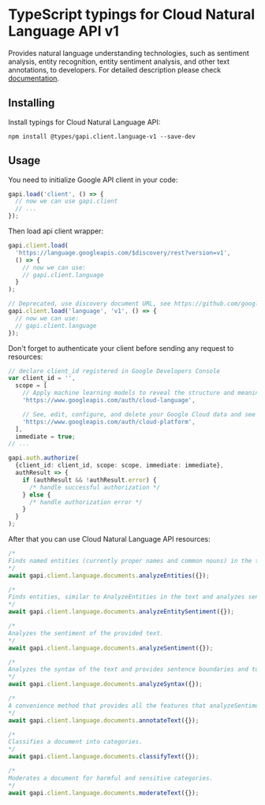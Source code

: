 # TypeScript typings for Cloud Natural Language API v1

Provides natural language understanding technologies, such as sentiment analysis, entity recognition, entity sentiment analysis, and other text annotations, to developers.
For detailed description please check [documentation](https://cloud.google.com/natural-language/).

## Installing

Install typings for Cloud Natural Language API:

```
npm install @types/gapi.client.language-v1 --save-dev
```

## Usage

You need to initialize Google API client in your code:

```typescript
gapi.load('client', () => {
  // now we can use gapi.client
  // ...
});
```

Then load api client wrapper:

```typescript
gapi.client.load(
  'https://language.googleapis.com/$discovery/rest?version=v1',
  () => {
    // now we can use:
    // gapi.client.language
  }
);
```

```typescript
// Deprecated, use discovery document URL, see https://github.com/google/google-api-javascript-client/blob/master/docs/reference.md#----gapiclientloadname----version----callback--
gapi.client.load('language', 'v1', () => {
  // now we can use:
  // gapi.client.language
});
```

Don't forget to authenticate your client before sending any request to resources:

```typescript
// declare client_id registered in Google Developers Console
var client_id = '',
  scope = [
    // Apply machine learning models to reveal the structure and meaning of text
    'https://www.googleapis.com/auth/cloud-language',

    // See, edit, configure, and delete your Google Cloud data and see the email address for your Google Account.
    'https://www.googleapis.com/auth/cloud-platform',
  ],
  immediate = true;
// ...

gapi.auth.authorize(
  {client_id: client_id, scope: scope, immediate: immediate},
  authResult => {
    if (authResult && !authResult.error) {
      /* handle successful authorization */
    } else {
      /* handle authorization error */
    }
  }
);
```

After that you can use Cloud Natural Language API resources: <!-- TODO: make this work for multiple namespaces -->

```typescript
/*
Finds named entities (currently proper names and common nouns) in the text along with entity types, salience, mentions for each entity, and other properties.
*/
await gapi.client.language.documents.analyzeEntities({});

/*
Finds entities, similar to AnalyzeEntities in the text and analyzes sentiment associated with each entity and its mentions.
*/
await gapi.client.language.documents.analyzeEntitySentiment({});

/*
Analyzes the sentiment of the provided text.
*/
await gapi.client.language.documents.analyzeSentiment({});

/*
Analyzes the syntax of the text and provides sentence boundaries and tokenization along with part of speech tags, dependency trees, and other properties.
*/
await gapi.client.language.documents.analyzeSyntax({});

/*
A convenience method that provides all the features that analyzeSentiment, analyzeEntities, and analyzeSyntax provide in one call.
*/
await gapi.client.language.documents.annotateText({});

/*
Classifies a document into categories.
*/
await gapi.client.language.documents.classifyText({});

/*
Moderates a document for harmful and sensitive categories.
*/
await gapi.client.language.documents.moderateText({});
```
